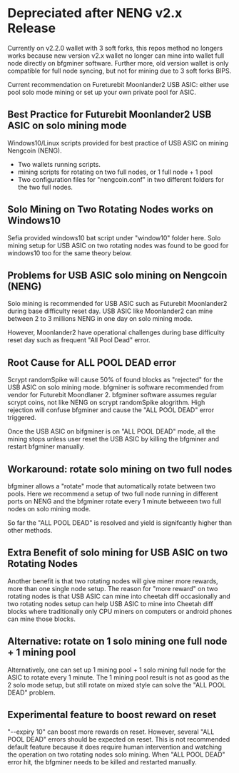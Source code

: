 # Depreciated after NENG v2.x Release

Currently on v2.2.0 wallet with 3 soft forks, this repos method no longers works because new version v2.x wallet no longer can mine into 
wallet full node directly on bfgminer software. Further more, old version wallet is only compatible for full node syncing, but not for mining due to 3 soft forks BIPS. 

Current recommendation on Fureturebit Moonlander2 USB ASIC:  either use pool solo mode mining or set up your own private pool for ASIC.

## Best Practice for Futurebit Moonlander2 USB ASIC on solo mining mode 

Windows10/Linux scripts provided for best practice of USB ASIC on mining Nengcoin (NENG). 

* Two wallets running scripts.
* mining scripts for rotating on two full nodes, or 1 full node + 1 pool
* Two configuration files for "nengcoin.conf" in two different folders for the two full nodes.


## Solo Mining on Two Rotating Nodes works on Windows10

Sefia provided windows10 bat script under "window10" folder here. Solo mining setup for USB ASIC on two rotating nodes was found to be good for windows10 too for the
same theory below.  

## Problems for USB ASIC solo mining on  Nengcoin (NENG)

Solo mining is recommended for USB ASIC such as Futurebit Moonlander2 during base difficulty reset day. 
USB ASIC like Moonlander2 can mine between 2 to 3 millions NENG in one day on solo mining mode. 

However, Moonlander2 have operational challenges during base difficulty reset day such as frequent 
"All Pool Dead" error.  

## Root Cause for ALL POOL DEAD error

Scrypt randomSpike will cause 50% of found blocks as "rejected" for the USB ASIC on solo mining mode. 
bfgminer is software recommended from vendor for Futurebit Moondlaner 2.  bfgminer software assumes regular scrypt coins, not like NENG on scrypt randomSpike alogrithm.  High rejection will confuse bfgminer and cause the "ALL POOL DEAD" error triggered. 
 
Once the USB ASIC on bifgminer is on "ALL POOL DEAD" mode, all the mining stops unless user reset the USB ASIC by killing the bfgminer and restart bfgminer manually. 


## Workaround: rotate solo mining on two full nodes 


bfgminer allows a "rotate" mode that automatically rotate between two pools.  Here we recommend 
a setup of two full node running in different ports on NENG and the bfgminer rotate every 1 minute betweeen 
two full nodes on solo mining mode. 

So far the "ALL POOL DEAD" is resolved and yield is signifcantly higher than other methods. 


## Extra Benefit of solo mining for USB ASIC on two Rotating Nodes

Another benefit is that two rotating nodes will give miner more rewards, more than one single node setup.  The reason for "more reward" on two rotating nodes is that USB ASIC can mine into cheetah diff occasionally and two rotating nodes setup can help USB ASIC to mine into Cheetah diff blocks where traditionally only CPU miners on computers or android phones can mine those blocks.

## Alternative: rotate on 1 solo mining one full node + 1 mining pool

Alternatively, one can set up 1 mining pool + 1 solo mining full node for the ASIC to rotate every 1 minute. 
 The 1 mining pool result is not as good as the 2 solo mode setup, but still rotate on mixed style can solve the "ALL POOL DEAD" problem. 

## Experimental feature to boost reward on reset
"--expiry 10" can boost more rewards on reset. However, several "ALL POOL DEAD" errors should be expected on reset.  This is not recommended default feature because it does require human intervention and watching the operation on two rotating nodes solo mining. When "ALL POOL DEAD" error hit, the bfgminer needs to be killed and restarted manually.   
